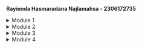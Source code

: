 **Rayienda Hasmaradana Najlamahsa - 2306172735**

<details>
<summary>Module 1</summary>

## Reflection 1
In Exercise 1, I implemented edit and delete product features. In the edit feature, when the user clicks the Edit button, a form is displayed with the product's current details using Thymeleaf, and when the user submits the form, the product then will later gets updated.
For the delete feature, when user clicks the delete button, the `ProductController.java` calls the service to remove the product. 

### Applied Clean Code Principles:
1. **Single Responsibility Principle (SRP)**: The `ProductController` delegates business logic to `ProductService`, ensuring separation of concerns.
2. **Descriptive Naming**: Variables and methods use clear, meaningful names that indicate their purpose.
3. **Avoiding Code Duplication**: The service layer is used to avoid repeating logic in controllers.
4. **Consistent Formatting**: Proper indentation and spacing are maintained for readability.

### Applied Secure Coding Practices:
1. **Input Validation**: Product updates and deletions are only processed if valid `productId` values are provided.
2. **Preventing Null Pointer Exceptions**: Null-safe comparisons and proper checks before accessing object properties.
3. **Encapsulation**: Product fields are private, and access is managed through getters and setters.
4. **Avoiding Hardcoded Values**: UUIDs are generated dynamically instead of using fixed values.

### Areas for Improvement:
1. **Dependency Injection Improvement**: Use constructor injection instead of field injection in `ProductController` to enhance testability.
2. **Thread Safety in Repository**: The `ProductRepository` should be synchronized if accessed concurrently.
3. **Improved Error Handling**: Return meaningful error messages when updating or deleting non-existent products.
4. **Logging Mechanism**: Implement logging in service methods to track product modifications.

By implementing these improvements, the code will be more maintainable, scalable, and secure.

## Reflection 2
### Unit Testing and Code Coverage:
After writing the unit test, I feel more confident that the implemented features function correctly. Writing unit tests ensures that each component of the code behaves as expected. However, determining the right number of unit tests in a class depends on the complexity of the logic. A good practice is to cover all possible paths, including positive and negative test cases.

To ensure sufficient test coverage, we can use code coverage metrics, which measure the percentage of code executed during testing. However, 100% code coverage does not guarantee bug-free software—it only means all lines were executed at least once. Edge cases and logical flaws might still exist, which is why functional and integration tests are equally important.

### Clean Code Issues in Functional Testing
In the case of CreateProductFunctionalTest.java, if a new functional test suite is added with the same setup procedures and instance variables, it might introduce code duplication. This could negatively impact code maintainability and readability.

### Potential Issues and Improvements
1. Code Duplication: Repeating setup code in multiple test classes leads to maintenance challenges.

- Solution: Extract the common setup logic into a base test class that other test classes can extend.

2. Violation of DRY Principle (Don’t Repeat Yourself): Writing redundant test logic increases the risk of inconsistency.
- Solution: Use a test utility class or parameterized tests where applicable.

3. Test Readability & Organization: Having similar test logic in multiple places may reduce readability.
- Solution: Group tests logically and follow naming conventions that describe the test's intent.
By refactoring the functional test suites to follow these principles, the test code will be cleaner, easier to maintain, and more scalable.

</details>

<details>
<summary>Module 2</summary>

## Reflection 2
1. **List the code quality issue(s) that you fixed during the exercise and explain your strategy on fixing them.**

    Issue: The import "import java.util.UUID;" an "import org.springframework.ui.Model;" was present in ProductControllerTest.java but was not being used.
    Strategy: Deleted the unused import to maintain clean, readable, and efficient code.


2. **Look at your CI/CD workflows (GitHub)/pipelines (GitLab). Do you think the current implementation has met the definition of Continuous Integration and Continuous Deployment?**
   
   The CI workflows automate the project's build process, execute unit tests, and conduct code quality and security analysis whenever code is pushed or a pull request is created.
   The deployment workflow automatically builds a Docker image and deploys it to Koyeb upon pushes to the main branch.
   Additionally, scheduled checks and branch protection mechanisms enhance the reliability and security of the integration and deployment processes. While the implementation meets CI/CD standards, further improvements, such as integration testing and multi-environment deployments, could strengthen the pipeline even more.
</details>


<details>
<summary>Module 3</summary>

1. To keep things organized, I put CarController and ProductController in separate files, following the Single Responsibility Principle (SRP), each one focuses only on its own job. For flexibility, the Open-Closed Principle (OCP) is applied by using interfaces for CarService and ProductService, so new features can be added without touching the existing code. The Dependency Inversion Principle (DIP) makes testing and updates easier by ensuring controllers rely on interfaces instead of being tied to specific service implementations.

2. This matters to keep the project maintainable, testable, and scalable. With SRP, tweaking car-related features won’t accidentally break product functionality. OCP means we can extend the system without messing with what’s already working, reducing bugs. DIP lets us swap out service implementations effortlessly, making unit testing a breeze with mock data instead of real database calls.

3. Without these principles, the code would get messy. If cars and products were managed in one controller (SRP violation), changing one thing could break another. Ignoring OCP would mean rewriting old code for every new feature, increasing the risk of unexpected issues. And without DIP, testing would be difficult since the controllers would be stuck with specific services.

</details>


<details>
<summary>Module 4</summary>

## Reflection 4

1. **Is the TDD process effective in ensuring reliable code development?**  
   Yes, in my experience following the TDD workflow helped in structuring the implementation process efficiently. By starting with tests, I was able to focus on expected behavior before writing the actual implementation. It ensured that every change was backed by a clear test case, reducing unexpected regressions. However, one challenge I faced was defining tests before fully understanding all the edge cases, which sometimes required refactoring the test cases themselves. While the current TDD approach provided structure, I realized that some tests could be optimized for better readability and maintainability. Specifically:
    - Improving test descriptions to better document intent.
    - Refining assertions to make failure messages clearer.
    - Introducing parameterized tests for repetitive test scenarios.

   These changes would enhance both the efficiency and clarity of the test suite.

2. **F.I.R.S.T. Principle Reflection**

The F.I.R.S.T. principle is essential in evaluating the effectiveness of unit tests. Below is my reflection on how well the tests adhered to these principles:

| Principle   | Evaluation |
|------------|------------|
| **Fast** | The tests executed quickly since they primarily involved in-memory operations and mocks, avoiding heavy dependencies like databases. |
| **Independent** | Each test was self-contained and did not depend on external state. Mocks were used to ensure isolation between test cases. |
| **Repeatable** | Tests produced consistent results across multiple runs, ensuring deterministic behavior. |
| **Self-Validating** | Each test had clear assertions that automatically determined success or failure, eliminating the need for manual inspection. |
| **Timely** |  Some tests were written after partial implementation instead of strictly following TDD. I need to improve adherence to the **Red-Green-Refactor** cycle by ensuring all failing tests are written before implementation. |

**Next Steps for Improvement**
- **Enhance edge case coverage**: Expanding test cases for edge scenarios such as invalid inputs and boundary conditions.
- **Introduce integration tests**: While unit tests ensure individual components work as expected, integration tests will help validate interactions between components.
- **Optimize test structure**: Implementing better test naming conventions and structuring test classes for maintainability.

By refining these aspects, I can further improve test effectiveness and maintainability in future development cycles.

</details>